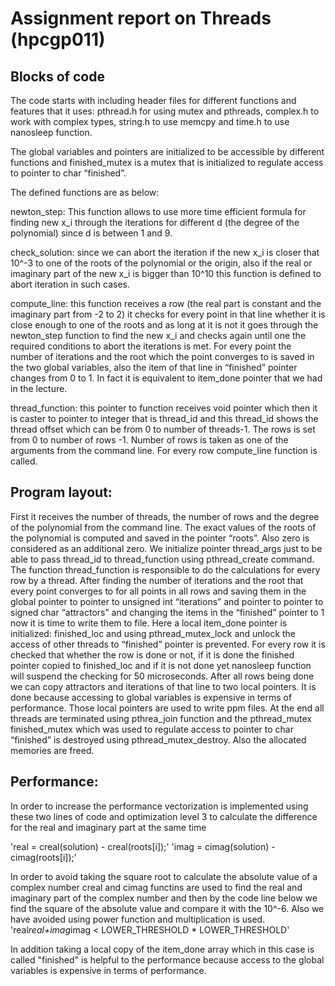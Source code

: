 
# Assignment report on Threads (hpcgp011)

## Blocks of code
The code starts with including header files for different functions and features that it uses: 
pthread.h for using mutex and pthreads, complex.h to work with complex types, string.h to use memcpy and time.h to use nanosleep function.

The global variables and pointers are initialized to be accessible by different functions and finished_mutex is a mutex that is initialized to regulate access to pointer to char “finished”.


The defined functions are as below:

newton_step:  This function allows to use more time efficient formula for finding new x_i through the iterations for different d (the degree of the polynomial) since d is between 1 and 9.

check_solution: since we can abort the iteration if  the new x_i is closer that 10^-3 to one of the roots of the polynomial or the origin, also if  the real or imaginary part of the new x_i is bigger than 10^10 this function is defined to abort iteration in such cases.

compute_line: this function receives a row (the real part is constant and the imaginary part from -2 to 2) it checks for every point in that line whether it is close enough to one of the roots and as long at it is not it goes through the newton_step function to find the new x_i and checks again until one the required conditions to abort the iterations is met. For every point the number of iterations and the root which the point converges to is saved in the two global variables, also the item of that line in “finished” pointer changes from 0 to 1. In fact it is equivalent to item_done pointer that we had in the lecture.

thread_function: this pointer to function receives void pointer which then it is caster to pointer to integer that is thread_id and this thread_id shows the thread offset which can be from 0 to number of threads-1.  The rows is set from 0 to number of rows -1. Number of rows is taken as one of the arguments from the command line.  For every row compute_line function is called.

## Program layout:
First it receives the number of threads, the number of rows and the degree of the polynomial from the command line. The exact values of the roots of the polynomial is computed and saved in the pointer “roots”. Also zero is considered as an additional zero.
We initialize pointer thread_args just to be able to pass thread_id to thread_function using pthread_create command. The function thread_function is responsible to do the calculations for every row by a thread. After finding the number of iterations and the root that every point converges to for all points in all rows and saving them in the global pointer to pointer to unsigned int “iterations” and pointer to pointer to signed char “attractors”	and changing the items in the “finished” pointer to 1 now it is time to write them to file.
Here a local item_done pointer is initialized: finished_loc and using pthread_mutex_lock and unlock the access of other threads to “finished” pointer is prevented. For every row it is checked that whether the row is done or not, if it is done the finished pointer copied to finished_loc and if it is not done yet nanosleep function will suspend the checking for 50 microseconds. After all rows being done we can copy attractors and iterations of that line to two local pointers. It is done because accessing to global variables is expensive in terms of performance. Those local pointers are used to write ppm files. At the end all threads are terminated using pthrea_join function and the pthread_mutex finished_mutex which was used to regulate access to pointer to char “finished” is destroyed using pthread_mutex_destroy. Also the allocated memories are freed.

## Performance:
In order to increase the performance vectorization is implemented using these two lines of code and optimization level 3 to calculate the difference for the real and imaginary part at the same time

'real = creal(solution) - creal(roots[i]);'
'imag = cimag(solution) - cimag(roots[i]);'

In order to avoid taking the square root to calculate the absolute value of a complex number creal and cimag functins are used to find the real and imaginary part of the complex number and then by the code line below we find the square of the absolute value and compare it with the 10^-6. Also we have avoided using power function and multiplication is used.
'real*real+imag*imag < LOWER_THRESHOLD * LOWER_THRESHOLD'

In addition taking a local copy of the item_done array which in this case is called "finished" is helpful to the performance because access to the global variables is expensive in terms of performance. 

